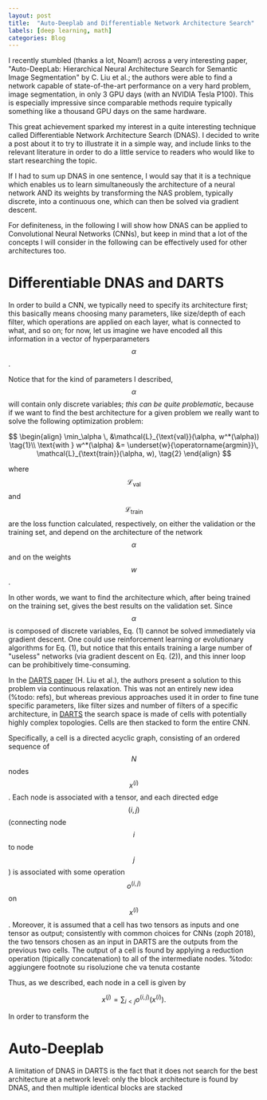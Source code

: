```yaml
---
layout: post
title:  "Auto-Deeplab and Differentiable Network Architecture Search"
labels: [deep learning, math]
categories: Blog
---
```


I recently stumbled (thanks a lot, Noam!)
across a very interesting paper,
"Auto-DeepLab: Hierarchical Neural Architecture Search for Semantic
Image Segmentation" by C. Liu et al.; the authors were able to find a network
capable of state-of-the-art performance on a very hard problem, image segmentation,
in only 3 GPU days (with an NVIDIA Tesla P100). This is especially impressive
since comparable methods require typically something like a thousand GPU days on
the same hardware.

This great achievement sparked my interest in a quite interesting technique
called Differentiable Network Architecture Search (DNAS). I decided to
write a post about it to try to illustrate it in a simple way, and
include links to the relevant literature in order to do a little service to
readers who would like to start researching the topic.

If I had to sum up DNAS in one sentence, I would say that it is a technique
which enables us to learn simultaneously the architecture of a neural network 
AND its weights by transforming the NAS problem, typically discrete,
into a continuous one, which can then be solved via gradient descent.

For definiteness, in the following I will show how DNAS can be applied to Convolutional
Neural Networks (CNNs), but keep in mind that a lot of the concepts I will consider in the
following can be effectively used for other architectures too.

# Differentiable DNAS and DARTS

In order to build a CNN, we typically need to specify its architecture first;
this basically means choosing many parameters, like size/depth of each filter, which operations
are applied on each layer, what is connected to what, and so on; for now,
let us imagine we have encoded all this information in a vector of
hyperparameters $$\alpha$$. 

Notice that for the kind of parameters I described,
$$\alpha$$ will contain only discrete variables; *this can be quite problematic*, because
if we want to find the best architecture for a given problem we really want to
solve the following optimization problem:

$$
\begin{align}
\min_\alpha \, &\mathcal{L}_{\text{val}}(\alpha, w^*(\alpha)) \tag{1}\\
\text{with }
w^*(\alpha) &= \underset{w}{\operatorname{argmin}}\, \mathcal{L}_{\text{train}}(\alpha, w),
\tag{2}
\end{align}
$$

where $$\mathcal{L}_{\text{val}}$$ and $$\mathcal{L}_{\text{train}}$$ are the loss
function calculated, respectively, on either the validation or the training set,
and depend on the architecture of the network $$\alpha$$ and on the weights
$$w$$.

In other words, we want to find the architecture which, after being trained on
the training set, gives the best results on the validation set. Since $$\alpha$$
is composed of discrete variables, Eq. (1) cannot be solved immediately via
gradient descent. One could use reinforcement learning or evolutionary algorithms
for Eq. (1),
but notice that this entails training a large number of "useless" networks (via
gradient descent on Eq. (2)), and this inner loop can be prohibitively
time-consuming.

In the [DARTS paper](https://arxiv.org/abs/1806.09055) (H. Liu et al.),
the authors present a solution to this problem via continuous relaxation.
This was not an entirely new idea (%todo: refs),
but whereas previous approaches used it in order to fine tune specific 
parameters, like filter sizes and number of filters of a specific architecture,
in [DARTS](https://arxiv.org/abs/1806.09055) the search space is made of cells 
with potentially highly complex topologies. Cells are then stacked
to form the entire CNN.

Specifically, a cell is a directed acyclic graph, consisting of an ordered
sequence of $$N$$ nodes $$x^{(i)}$$. Each node is associated with a
tensor, and each directed 
edge $$(i,j)$$ (connecting node $$i$$ to node $$j$$) is associated 
with some operation $$o^{(i,j)}$$ on $$x^{(i)}$$. Moreover, it is assumed that 
a cell has two tensors as inputs and one tensor as output;
consistently with common choices for CNNs (zoph 2018), the two
tensors chosen as an input in DARTS are the outputs from the 
previous two cells. The output of a cell is found by applying
a reduction operation (tipically concatenation) to all of the 
intermediate nodes. %todo: aggiungere footnote su risoluzione che va tenuta costante

Thus, as we described, each node in a cell is given by

$$
x^{(j)} = \sum_{i < j} o^{(i,j)}(x^{(i)}).
$$

In order to transform the

# Auto-Deeplab

A limitation of DNAS in DARTS is the fact that it does not search for 
the best architecture at a network level: only the block architecture is
found by DNAS, and then multiple identical blocks are stacked

